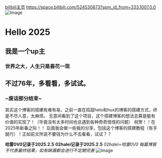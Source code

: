 [bilibili主页](https://space.bilibili.com/524530873?spm_id_from=333.1007.0.0)
<https://space.bilibili.com/524530873?spm_id_from=333.1007.0.0>
![Image](https://github.com/user-attachments/assets/c21f9a6b-453c-4bc9-bc8e-cf2da85d0b6b)


# Hello 2025
## 我是一个up主
### 世界之大，人生只是昙花一现
## 不过76年，多看看，多试试。
### ~废话部分结束~
其实这个博客的搭建有难有易，之前一直在捣鼓helo和hux的博客的搭建方式，终是不尽人意，太麻烦。
无意间看到了这个项目，这个搭建博客的想法总算是能有价值的实现了！（毕竟没有太多时间也总遇到各种奇奇怪怪的问题）
祝贺！！在2025年新春之际！！
后面我会做一些我的分享，包括这个博客的搭建教程（有手就行）！正如前文所说不要钱为什么不去看看，试试？？

 **哈雷0V0记录于2025.2.5**
**02halei记录于2025.2.5**
     _02halei=哈雷0V0_
_每篇博客不代表最终结果，如有缺漏都会进行不定期完善_
![Image](https://github.com/user-attachments/assets/eff5ce6b-686c-43dd-92f9-776fccea9e73)
